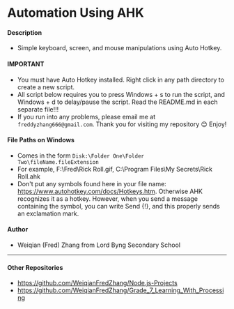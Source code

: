 # Automation Using AHK

#### Description
- Simple keyboard, screen, and mouse manipulations using Auto Hotkey.

#### IMPORTANT
- You must have Auto Hotkey installed. Right click in any path directory to create a new script.
- All script below requires you to press Windows + s to run the script, and Windows + d to delay/pause the script. Read the README.md in each separate file!!!
- If you run into any problems, please email me at `freddyzhang666@gmail.com`. Thank you for visiting my repository 😊 Enjoy!

#### File Paths on Windows
- Comes in the form `Disk:\Folder One\Folder Two\fileName.fileExtension`
- For example, F:\Fred\Rick Roll.gif, C:\Program Files\My Secrets\Rick Roll.ahk
- Don't put any symbols found here in your file name: https://www.autohotkey.com/docs/Hotkeys.htm. Otherwise AHK recognizes it as a hotkey. However, when you send a message containing the symbol, you can write Send {!}, and this properly sends an exclamation mark.

#### Author
- Weiqian (Fred) Zhang from Lord Byng Secondary School

---

#### Other Repositories
- https://github.com/WeiqianFredZhang/Node.js-Projects
- https://github.com/WeiqianFredZhang/Grade_7_Learning_With_Processing
